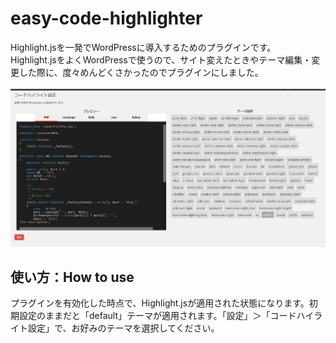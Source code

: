 # easy-code-highlighter
Highlight.jsを一発でWordPressに導入するためのプラグインです。<br/>
Highlight.jsをよくWordPressで使うので、サイト変えたときやテーマ編集・変更した際に、度々めんどくさかったのでプラグインにしました。<br/><br/>
<img src="./easy-code-highlighter.png" alt="easy-code-highlighterの設定画面イメージ" />
<h2>使い方：How to use</h2>
<p>プラグインを有効化した時点で、Highlight.jsが適用された状態になります。初期設定のままだと「default」テーマが適用されます。「設定」＞「コードハイライト設定」で、お好みのテーマを選択してください。</p>

